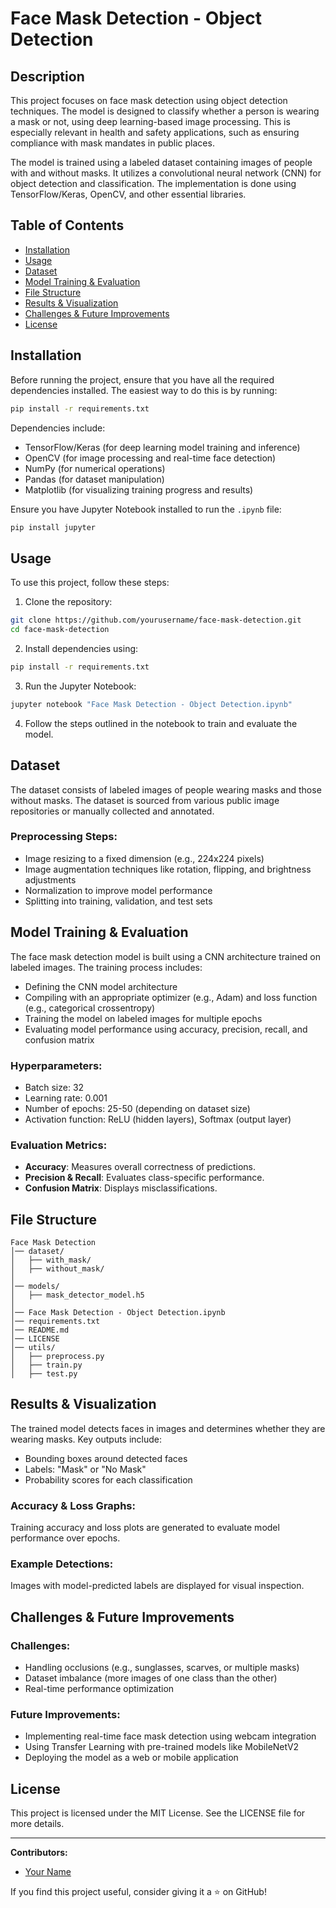 # Face Mask Detection - Object Detection

## Description
This project focuses on face mask detection using object detection techniques. The model is designed to classify whether a person is wearing a mask or not, using deep learning-based image processing. This is especially relevant in health and safety applications, such as ensuring compliance with mask mandates in public places.

The model is trained using a labeled dataset containing images of people with and without masks. It utilizes a convolutional neural network (CNN) for object detection and classification. The implementation is done using TensorFlow/Keras, OpenCV, and other essential libraries.

## Table of Contents
- [Installation](#installation)
- [Usage](#usage)
- [Dataset](#dataset)
- [Model Training & Evaluation](#model-training--evaluation)
- [File Structure](#file-structure)
- [Results & Visualization](#results--visualization)
- [Challenges & Future Improvements](#challenges--future-improvements)
- [License](#license)

## Installation
Before running the project, ensure that you have all the required dependencies installed. The easiest way to do this is by running:

```bash
pip install -r requirements.txt
```

Dependencies include:
- TensorFlow/Keras (for deep learning model training and inference)
- OpenCV (for image processing and real-time face detection)
- NumPy (for numerical operations)
- Pandas (for dataset manipulation)
- Matplotlib (for visualizing training progress and results)

Ensure you have Jupyter Notebook installed to run the `.ipynb` file:

```bash
pip install jupyter
```

## Usage
To use this project, follow these steps:

1. Clone the repository:

```bash
git clone https://github.com/yourusername/face-mask-detection.git
cd face-mask-detection
```

2. Install dependencies using:

```bash
pip install -r requirements.txt
```

3. Run the Jupyter Notebook:

```bash
jupyter notebook "Face Mask Detection - Object Detection.ipynb"
```

4. Follow the steps outlined in the notebook to train and evaluate the model.

## Dataset
The dataset consists of labeled images of people wearing masks and those without masks. The dataset is sourced from various public image repositories or manually collected and annotated.

### Preprocessing Steps:
- Image resizing to a fixed dimension (e.g., 224x224 pixels)
- Image augmentation techniques like rotation, flipping, and brightness adjustments
- Normalization to improve model performance
- Splitting into training, validation, and test sets

## Model Training & Evaluation
The face mask detection model is built using a CNN architecture trained on labeled images. The training process includes:

- Defining the CNN model architecture
- Compiling with an appropriate optimizer (e.g., Adam) and loss function (e.g., categorical crossentropy)
- Training the model on labeled images for multiple epochs
- Evaluating model performance using accuracy, precision, recall, and confusion matrix

### Hyperparameters:
- Batch size: 32
- Learning rate: 0.001
- Number of epochs: 25-50 (depending on dataset size)
- Activation function: ReLU (hidden layers), Softmax (output layer)

### Evaluation Metrics:
- **Accuracy**: Measures overall correctness of predictions.
- **Precision & Recall**: Evaluates class-specific performance.
- **Confusion Matrix**: Displays misclassifications.

## File Structure
```
Face Mask Detection
│── dataset/
│   ├── with_mask/
│   ├── without_mask/
│
│── models/
│   ├── mask_detector_model.h5
│
│── Face Mask Detection - Object Detection.ipynb
│── requirements.txt
│── README.md
│── LICENSE
│── utils/
│   ├── preprocess.py
│   ├── train.py
│   ├── test.py
```

## Results & Visualization
The trained model detects faces in images and determines whether they are wearing masks. Key outputs include:

- Bounding boxes around detected faces
- Labels: "Mask" or "No Mask"
- Probability scores for each classification

### Accuracy & Loss Graphs:
Training accuracy and loss plots are generated to evaluate model performance over epochs.

### Example Detections:
Images with model-predicted labels are displayed for visual inspection.

## Challenges & Future Improvements
### Challenges:
- Handling occlusions (e.g., sunglasses, scarves, or multiple masks)
- Dataset imbalance (more images of one class than the other)
- Real-time performance optimization

### Future Improvements:
- Implementing real-time face mask detection using webcam integration
- Using Transfer Learning with pre-trained models like MobileNetV2
- Deploying the model as a web or mobile application

## License
This project is licensed under the MIT License. See the LICENSE file for more details.

---
**Contributors:**
- [Your Name](https://github.com/yourusername)

If you find this project useful, consider giving it a ⭐ on GitHub!
